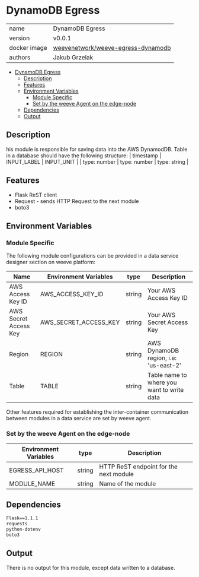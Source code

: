 # DynamoDB Egress

|              |                                                                |
| ------------ | -------------------------------------------------------------- |
| name         | DynamoDB Egress                                                |
| version      | v0.0.1                                                         |
| docker image | [weevenetwork/weeve-egress-dynamodb](https://linktodockerhub/) |
| authors      | Jakub Grzelak                                                  |


- [DynamoDB Egress](#dynamodb-egress)
  - [Description](#description)
  - [Features](#features)
  - [Environment Variables](#environment-variables)
    - [Module Specific](#module-specific)
    - [Set by the weeve Agent on the edge-node](#set-by-the-weeve-agent-on-the-edge-node)
  - [Dependencies](#dependencies)
  - [Output](#output)



## Description

his module is responsible for saving data into the AWS DynamodDB.
Table in a database should have the following structure:
| timestamp    | INPUT_LABEL  | INPUT_UNIT   |
| type: number | type: number | type: string |

## Features

* Flask ReST client
* Request - sends HTTP Request to the next module
* boto3

## Environment Variables

### Module Specific

The following module configurations can be provided in a data service designer section on weeve platform:

| Name                  | Environment Variables | type   | Description                                |
| --------------------- | --------------------- | ------ | ------------------------------------------ |
| AWS Access Key ID     | AWS_ACCESS_KEY_ID     | string | Your AWS Access Key ID                     |
| AWS Secret Access Key | AWS_SECRET_ACCESS_KEY | string | Your AWS Secret Access Key                 |
| Region                | REGION                | string | AWS DynamoDB region, i.e: 'us-east-2'      |
| Table                 | TABLE                 | string | Table name to where you want to write data |

Other features required for establishing the inter-container communication between modules in a data service are set by weeve agent.

### Set by the weeve Agent on the edge-node

| Environment Variables | type   | Description                            |
| --------------------- | ------ | -------------------------------------- |
| EGRESS_API_HOST       | string | HTTP ReST endpoint for the next module |
| MODULE_NAME           | string | Name of the module                     |


## Dependencies

```txt
Flask==1.1.1
requests
python-dotenv
boto3
```

## Output

There is no output for this module, except data written to a database.